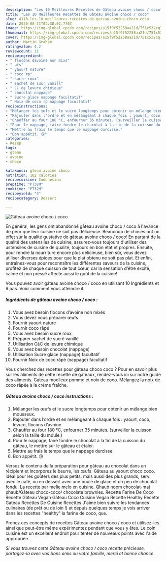 ```yaml
---
description: "Les 10 Meilleures Recettes de Gâteau avoine choco / coco"
title: "Les 10 Meilleures Recettes de Gâteau avoine choco / coco"
slug: 4110-les-10-meilleures-recettes-de-gateau-avoine-choco-coco
date: 2020-08-21T04:38:02.770Z
image: https://img-global.cpcdn.com/recipes/a15f9f52258aa21d/751x532cq70/gateau-avoine-choco-coco-photo-principale-de-la-recette.jpg
thumbnail: https://img-global.cpcdn.com/recipes/a15f9f52258aa21d/751x532cq70/gateau-avoine-choco-coco-photo-principale-de-la-recette.jpg
cover: https://img-global.cpcdn.com/recipes/a15f9f52258aa21d/751x532cq70/gateau-avoine-choco-coco-photo-principale-de-la-recette.jpg
author: Martin Graham
ratingvalue: 4.2
reviewcount: 11
recipeingredient:
- " flocons davoine non mixs"
- " ufs"
- " yaourt nature"
- " coco rp"
- " sucre roux"
- " sachet de sucr vanill"
- " CC de levure chimique"
- " chocolat nappage"
- " Sucre glace nappage facultatif"
- " Noix de coco rp nappage facultatif"
recipeinstructions:
- "Mélanger les œufs et le sucre longtemps pour obtenir un mélange bien mousseux."
- "Rajouter dans l’ordre et en mélangeant à chaque fois : yaourt, coco, levure, flocons d’avoine."
- "Chauffer au four 180 °C, enfourner 35 minutes. (surveiller la cuisson selon la taille du moule.)"
- "Pour le nappage, faire fondre le chocolat à la fin de la cuisson du gâteau, le mettre sur le gâteau et étaler."
- "Mettre au frais le temps que le nappage durcisse."
- "Bon appétit. 😘"
categories:
- Resep
tags:
- gteau
- avoine
- choco

katakunci: gteau avoine choco 
nutrition: 182 calories
recipecuisine: Indonesian
preptime: "PT38M"
cooktime: "PT32M"
recipeyield: "4"
recipecategory: Dessert

---
```



![Gâteau avoine choco / coco](https://img-global.cpcdn.com/recipes/a15f9f52258aa21d/751x532cq70/gateau-avoine-choco-coco-photo-principale-de-la-recette.jpg)

En général, les gens ont abandonné gâteau avoine choco / coco à l'avance de peur que leur cuisine ne soit pas délicieuse. Beaucoup de choses ont un effet sur la qualité gustative de gâteau avoine choco / coco! En partant de la qualité des ustensiles de cuisine, assurez-vous toujours d'utiliser des ustensiles de cuisine de qualité, toujours en bon état et propres. Ensuite, pour rendre la nourriture encore plus délicieuse, bien sûr, vous devez utiliser diverses épices pour que le plat obtenu ne soit pas plat. Et enfin, entraînez-vous pour reconnaître les différentes saveurs de la cuisine, profitez de chaque cuisson de tout cœur, car la sensation d'être excité, calme et non pressé affecte aussi le goût de la cuisine!

<!--inarticleads1-->

Vous pouvez avoir gâteau avoine choco / coco en utilisant 10 Ingrédients et 6 pas. Voici comment vous atteindre il.

##### Ingrédients de gâteau avoine choco / coco :

1. Vous avez besoin  flocons d’avoine non mixés
1. Vous devez vous préparer  œufs
1. Fournir  yaourt nature
1. Fournir  coco râpé
1. Vous avez besoin  sucre roux
1. Préparer  sachet de sucré vanillé
1. Utilisation  CàC de levure chimique
1. Vous avez besoin  chocolat (nappage)
1. Utilisation  Sucre glace (nappage) facultatif
1. Fournir  Noix de coco râpé (nappage) facultatif


Vous cherchez des recettes pour gâteau choco coco ? Pour en savoir plus sur les aliments de cette recette de gateaux, rendez-vous ici sur notre guide des aliments. Gateau moelleux pomme et noix de coco. Mélangez la noix de coco râpée à la crème fraîche. 

<!--inarticleads2-->

##### Gâteau avoine choco / coco instructions :

1. Mélanger les œufs et le sucre longtemps pour obtenir un mélange bien mousseux.
1. Rajouter dans l’ordre et en mélangeant à chaque fois : yaourt, coco, levure, flocons d’avoine.
1. Chauffer au four 180 °C, enfourner 35 minutes. (surveiller la cuisson selon la taille du moule.)
1. Pour le nappage, faire fondre le chocolat à la fin de la cuisson du gâteau, le mettre sur le gâteau et étaler.
1. Mettre au frais le temps que le nappage durcisse.
1. Bon appétit. 😘


Versez le contenu de la préparation pour gâteau au chocolat dans un récipient et incorporez le beurre, les œufs. Gâteau au yaourt choco coco. idéal pour les goûters des plus petits. mais aussi des plus grands, servi avec le café, ou en dessert avec une boule de glace et un peu de chocolat fondu. La recette par melie melo en cuisine. Qhaub noom chocolat-maj phaub/Gâteau choco-coco/ chocolate brownies. Recette Farine De Coco Recette Gâteau Vegan Gâteau Coco Cuisine Vegan Recette Healthy Recette Gateau Recettes De Cuisine Recettes J&#39;aime bien suivre les tendances culinaires (de prêt ou de loin !) et depuis quelques temps je vois arriver dans les recettes &#34;healthy&#34; la farine de coco, que. 

<!--inarticleads1-->

<p>
Prenez ces concepts de recettes Gâteau avoine choco / coco et utilisez-les ainsi que peut-être même expérimentez pendant que vous y êtes. Le coin cuisine est un excellent endroit pour tenter de nouveaux points avec l'aide appropriée.
</p>

<p>
<i>Si vous trouvez cette Gâteau avoine choco / coco recette précieuse, partagez-la avec vos bons amis ou votre famille, merci et bonne chance.</i>
</p>
